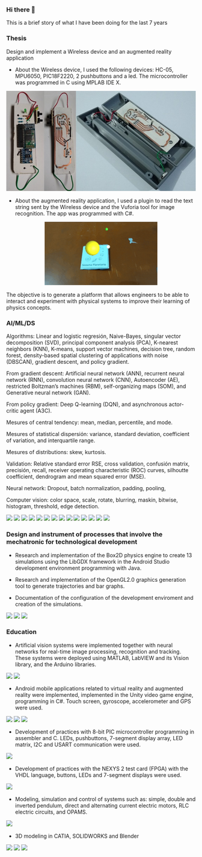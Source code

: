 ### Hi there 👋
This is a brief story of what I have been doing for the last 7 years

### Thesis
Design and implement  a Wireless device and an augmented reality application 

- About the Wireless device, I used the following devices: HC-05, MPU6050, PIC18F2220, 2 pushbuttons and a led. The microcontroller was programmed in C using MPLAB IDE X.

<p align="center"><img src="https://github.com/BMJIvan/BMJIvan/blob/main/Device.jpg?raw=true" alt="Device"></p>

- About the augmented reality application, I used a plugin to read the text string sent by the Wireless device and the Vuforia tool for image recognition. The app was programmed with C#.

<p align="center"><img src="https://github.com/BMJIvan/BMJIvan/blob/main/SP.gif?raw=true" alt="Device"></p>

The objective is to generate a platform that allows engineers to be able to interact and experiment with physical systems to improve their learning of physics concepts. 


### AI/ML/DS
Algorithms: Linear and logistic regresión, Naive-Bayes, singular vector decomposition (SVD), principal component analysis (PCA), K-nearest neighbors (KNN), K-means, support vector machines, decision tree, random forest, density-based spatial clustering of applications with noise (DBSCAN), gradient descent, and policy gradient.

From gradient descent: Artificial neural network (ANN), recurrent neural network (RNN), convolution neural network (CNN), Autoencoder (AE), restricted Boltzman’s machines (RBM), self-organizing maps (SOM), and Generative neural network (GAN).

From policy gradient: Deep Q-learning (DQN), and asynchronous actor-critic agent (A3C). 

Mesures of central tendency: mean, median, percentile, and mode. 

Mesures of statistical dispersión: variance, standard deviation, coefficient of variation, and interquartile range.

Mesures of distributions: skew, kurtosis. 

Validation: Relative standard error RSE, cross validation, confusión matrix, precisión, recall, receiver operating characteristic (ROC) curves, silhoutte coefficient, dendrogram and mean squared error (MSE).

Neural network: Dropout, batch normalization,  padding, pooling, 

Computer vision: color space, scale, rotate, blurring, maskin, bitwise, histogram, threshold, edge detection. 

![](https://img.shields.io/badge/Python-3776AB?style=for-the-badge&logo=Python&logoColor=yellow&labelColor=gray)
![](https://img.shields.io/badge/Tensolfow-FF6F00?style=for-the-badge&logo=Tensorflow&logoColor=FF6F00&labelColor=gray) 
![](https://img.shields.io/badge/PyTorch-EE4C2C?style=for-the-badge&logo=PyTorch&logoColor=EE4C2C&labelColor=gray)
![](https://img.shields.io/badge/NumPy-013243?style=for-the-badge&logo=NumPy&logoColor=white&labelColor=gray)
![](https://img.shields.io/badge/Pandas-150458?style=for-the-badge&logo=Pandas&logoColor=white&labelColor=gray)
![](https://img.shields.io/badge/scikit--learn-F7931E?style=for-the-badge&logo=scikit-learn&logoColor=F7931E&labelColor=gray)
![](https://img.shields.io/badge/SciPy-8CAAE6?style=for-the-badge&logo=SciPy&logoColor=white&labelColor=gray)
![](https://img.shields.io/badge/opencv-5C3EE8?style=for-the-badge&logo=OpenCV&logoColor=white&labelColor=gray)
![](https://img.shields.io/badge/C++-00599C?style=for-the-badge&logo=Cplusplus&logoColor=white&labelColor=gray)
![](https://img.shields.io/badge/LaTex-008080?style=for-the-badge&logo=LaTeX&logoColor=white&labelColor=gray)
![](https://img.shields.io/badge/MySQL-4479A1?style=for-the-badge&logo=MySQL&logoColor=white&labelColor=gray)
![](https://img.shields.io/badge/Visual_studio_code-007ACC?style=for-the-badge&logo=VisualStudioCode&logoColor=white&labelColor=gray)
![](https://img.shields.io/badge/Github-181717?style=for-the-badge&logo=GitHub&logoColor=white&labelColor=gray)
![](https://img.shields.io/badge/Git-F05032?style=for-the-badge&logo=Git&logoColor=white&labelColor=gray)

### Design and instrument of processes that involve the mechatronic for technological development 
- Research and implementation of the Box2D physics engine to create 13 simulations using the LibGDX framework in the Android Studio development environment programming with Java.

- Research and implementation of the OpenGL2.0 graphics generation tool to generate trajectories and bar graphs.

- Documentation of the configuration of the development enviroment and creation of the simulations.

![](https://img.shields.io/badge/Android-3DDC84?style=for-the-badge&logo=Android&logoColor=white&labelColor=gray)
![](https://img.shields.io/badge/Android__Studio-3DDC84?style=for-the-badge&logo=AndroidStudio&logoColor=white&labelColor=gray)
![](https://img.shields.io/badge/Opengl-5586A4?style=for-the-badge&logo=OpenGL&logoColor=white&labelColor=gray)

### Education
- Artificial vision systems were implemented together with neural networks for real-time image processing, recognition and tracking. These systems were deployed using MATLAB, LabVIEW and its Vision library, and the Arduino libraries.

![](https://img.shields.io/badge/Labview-FFDB00?style=for-the-badge&logo=LabVIEW&logoColor=FFDB00&labelColor=gray)
![](https://img.shields.io/badge/Arduino-00979D?style=for-the-badge&logo=Arduino&logoColor=white&labelColor=gray)

- Android mobile applications related to virtual reality and augmented reality were implemented, implemented in the Unity video game engine, programming in C#. Touch screen, gyroscope, accelerometer and GPS were used.

![](https://img.shields.io/badge/C_Sharp-239120?style=for-the-badge&logo=CSharp&logoColor=white&labelColor=gray)
![](https://img.shields.io/badge/Unity-black?style=for-the-badge&logo=Unity&logoColor=white&labelColor=gray)
![](https://img.shields.io/badge/Google_Cardboard-FF7143?style=for-the-badge&logo=GoogleCardboard&logoColor=white&labelColor=gray)

- Development of practices with 8-bit PIC microcontroller programming in assembler and C. LEDs, pushbuttons, 7-segment display array, LED matrix, I2C and USART communication were used.

![](https://img.shields.io/badge/C-A8B9CC?style=for-the-badge&logo=C&logoColor=white&labelColor=gray)

- Development of practices with the NEXYS 2 test card (FPGA) with the VHDL language, buttons, LEDs and 7-segment displays were used.

![](https://img.shields.io/badge/xilinx-E01F27?style=for-the-badge&logo=Xilinx&logoColor=white&labelColor=gray)

- Modeling, simulation and control of systems such as: simple, double and inverted pendulum, direct and alternating current electric motors, RLC electric circuits, and OPAMS.

![](https://img.shields.io/badge/MathWorks-Matlab/simulink-239120?style=for-the-badge)

- 3D modeling in CATIA, SOLIDWORKS and Blender

![](https://img.shields.io/badge/CATIA-005386?style=for-the-badge&logo=DassaultSystemes&logoColor=white&labelColor=gray)
![](https://img.shields.io/badge/Solidwork-E01F27?style=for-the-badge&logo=DassaultSystemes&logoColor=white&labelColor=gray)
![](https://img.shields.io/badge/Blender-F5792A?style=for-the-badge&logo=Blender&logoColor=white&labelColor=gray)





<!--
**BMJIvan/BMJIvan** is a ✨ _special_ ✨ repository because its `README.md` (this file) appears on your GitHub profile.

Here are some ideas to get you started:

- 🔭 I’m currently working on ...
- 🌱 I’m currently learning ...
- 👯 I’m looking to collaborate on ...
- 🤔 I’m looking for help with ...
- 💬 Ask me about ...
- 📫 How to reach me: ...
- 😄 Pronouns: ...
- ⚡ Fun fact: ...
-->
